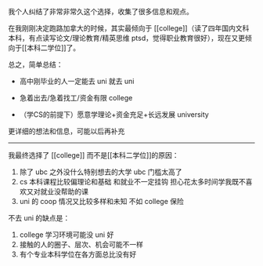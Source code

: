 我个人纠结了非常非常久这个选择，收集了很多信息和观点。

在我刚刚决定跑路加拿大的时候，其实最倾向于 [[college]]（读了四年国内文科本科，有点读写论文/理论教育/精英思维 ptsd，觉得职业教育很好），现在又更倾向于[[本科二学位]]了。

总之，简单总结：

- 高中刚毕业的人一定能去 uni 就去 uni

- 急着出去/急着找工/资金有限 college

- （学CS的前提下）愿意学理论+资金充足+长远发展 university

更详细的想法和信息，可能以后再补充

---

我最终选择了 [[college]] 而不是[[本科二学位]]的原因：
1. 除了 ubc 之外没什么特别想去的大学 ubc 门槛太高了
2. cs 本科课程比较偏理论和基础 和就业不一定挂钩 担心花太多时间学我既不喜欢又对就业没帮助的课
3. uni 的 coop 情况又比较多样和未知 不如 college 保险

不去 uni 的缺点是：
1. college 学习环境可能没 uni 好
2. 接触的人的圈子、层次、机会可能不一样
3. 有个专业本科学位在各方面总比没有好